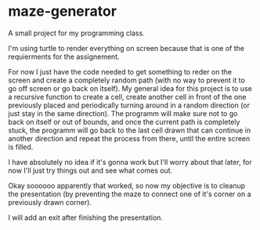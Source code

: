 # maze-generator
A small project for my programming class.

I'm using turtle to render everything on screen because that is one of the requierments for the assignement.

For now I just have the code needed to get something to reder on the screen and create a completely random path (with no way to prevent it to go off screen or go back on itself). My general idea for this project is to use a recursive function to create a cell, create another cell in front of the one previously placed and periodically turning around in a random direction (or just stay in the same direction). The programm will make sure not to go back on itself or out of bounds, and once the current path is completely stuck, the programm will go back to the last cell drawn that can continue in another direction and repeat the process from there, until the entire screen is filled.

I have absolutely no idea if it's gonna work but I'll worry about that later, for now I'll just try things out and see what comes out.

Okay soooooo apparently that worked, so now my objective is to cleanup the presentation (by preventing the maze to connect one of it's corner on a previously drawn corner).

I will add an exit after finishing the presentation.

